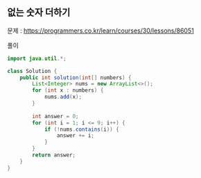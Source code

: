 ## 없는 숫자 더하기

문제 : https://programmers.co.kr/learn/courses/30/lessons/86051

풀이

```java
import java.util.*;

class Solution {
    public int solution(int[] numbers) {
        List<Integer> nums = new ArrayList<>();
		for (int x : numbers) {
			nums.add(x);
		}
		
		int answer = 0;
		for (int i = 1; i <= 9; i++) {
			if (!nums.contains(i)) {
				answer += i;
			}
		}
        return answer;
    }
}
```

